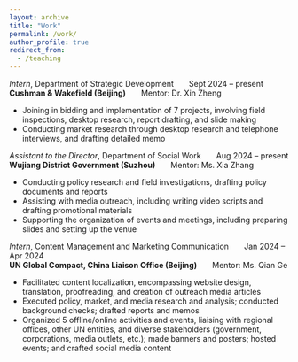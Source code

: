 ```yaml
---
layout: archive
title: "Work"
permalink: /work/
author_profile: true
redirect_from:
  - /teaching
---
```



*Intern*, Department of Strategic Development &nbsp;&nbsp;&nbsp;&nbsp;&nbsp; Sept 2024 – present <br>
**Cushman & Wakefield (Beijing)** &nbsp;&nbsp;&nbsp;&nbsp;&nbsp; Mentor: Dr. Xin Zheng <br>
* Joining in bidding and implementation of 7 projects, involving field inspections, desktop research, report drafting, and slide making
* Conducting market research through desktop research and telephone interviews, and drafting detailed memo


*Assistant to the Director*, Department of Social Work &nbsp;&nbsp;&nbsp;&nbsp;&nbsp; Aug 2024 – present <br> 
**Wujiang District Government (Suzhou)** &nbsp;&nbsp;&nbsp;&nbsp;&nbsp; Mentor: Ms. Xia Zhang <br>
* Conducting policy research and field investigations, drafting policy documents and reports
* Assisting with media outreach, including writing video scripts and drafting promotional materials
* Supporting the organization of events and meetings, including preparing slides and setting up the venue


*Intern*, Content Management and Marketing Communication &nbsp;&nbsp;&nbsp;&nbsp;&nbsp; Jan 2024 – Apr 2024 <br>
**UN Global Compact, China Liaison Office (Beijing)**  &nbsp;&nbsp;&nbsp;&nbsp;&nbsp; Mentor: Ms. Qian Ge <br>
* Facilitated content localization, encompassing website design, translation, proofreading, and creation of outreach media articles
* Executed policy, market, and media research and analysis; conducted background checks; drafted reports and memos
* Organized 5 offline/online activities and events, liaising with regional offices, other UN entities, and diverse stakeholders (government, corporations, media outlets, etc.); made banners and posters; hosted events; and crafted social media content
